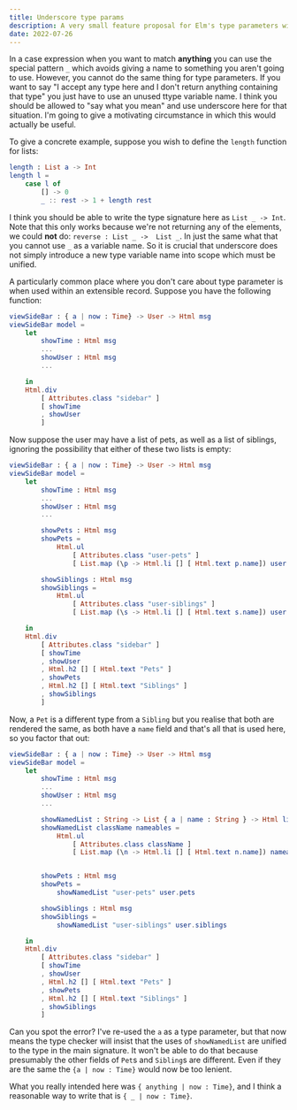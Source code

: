 ```yaml
---
title: Underscore type params
description: A very small feature proposal for Elm's type parameters with a motivating situation.
date: 2022-07-26
---
```


In a case expression when you want to match **anything** you can use the special pattern `_` which avoids giving a name to something you aren't going to use. However, you cannot do the same thing for type parameters. If you want to say "I accept any type here and I don't return anything containing that type" you just have to use an unused ttype variable name. I think you should be allowed to "say what you mean" and use underscore here for that situation. I'm going to give a motivating circumstance in which this would actually be useful.

To give a concrete example, suppose you wish to define the `length` function for lists:

```elm
length : List a -> Int
length l =
    case l of
        [] -> 0
        _ :: rest -> 1 + length rest
```

I think you should be able to write the type signature here as `List _ -> Int`. Note that this only works because we're not returning any of the elements, we could **not** do: `reverse : List _ ->  List _`. In just the same what that you cannot use `_` as a variable name. So it is crucial that underscore does not simply introduce a new type variable name into scope which must be unified. 

A particularly common place where you don't care about type parameter is when used within an extensible record. Suppose you have the following function:

```elm
viewSideBar : { a | now : Time} -> User -> Html msg
viewSideBar model =
    let
        showTime : Html msg
        ...
        showUser : Html msg
        ...

    in
    Html.div
        [ Attributes.class "sidebar" ]
        [ showTime 
        , showUser 
        ]

```

Now suppose the user may have a list of pets, as well as a list of siblings, ignoring the possibility that either of these two lists is empty:

```elm
viewSideBar : { a | now : Time} -> User -> Html msg
viewSideBar model =
    let
        showTime : Html msg
        ...
        showUser : Html msg
        ...

        showPets : Html msg
        showPets =
            Html.ul
                [ Attributes.class "user-pets" ]
                [ List.map (\p -> Html.li [] [ Html.text p.name]) user.pets  ]

        showSiblings : Html msg 
        showSiblings =
            Html.ul
                [ Attributes.class "user-siblings" ]
                [ List.map (\s -> Html.li [] [ Html.text s.name]) user.siblings  ]

    in
    Html.div
        [ Attributes.class "sidebar" ]
        [ showTime 
        , showUser 
        , Html.h2 [] [ Html.text "Pets" ]
        , showPets
        , Html.h2 [] [ Html.text "Siblings" ]
        , showSiblings
        ]

```

Now, a `Pet` is a different type from a `Sibling` but you realise that both are rendered the same, as both have a `name` field and that's all that is used here, so you factor that out:

```elm
viewSideBar : { a | now : Time} -> User -> Html msg
viewSideBar model =
    let
        showTime : Html msg
        ...
        showUser : Html msg
        ...

        showNamedList : String -> List { a | name : String } -> Html list
        showNamedList className nameables =
            Html.ul
                [ Attributes.class className ]
                [ List.map (\n -> Html.li [] [ Html.text n.name]) nameables  ]


        showPets : Html msg
        showPets =
            showNamedList "user-pets" user.pets

        showSiblings : Html msg 
        showSiblings =
            showNamedList "user-siblings" user.siblings

    in
    Html.div
        [ Attributes.class "sidebar" ]
        [ showTime 
        , showUser 
        , Html.h2 [] [ Html.text "Pets" ]
        , showPets
        , Html.h2 [] [ Html.text "Siblings" ]
        , showSiblings
        ]

```

Can you spot the error? I've re-used the `a` as a type parameter, but that now means the type checker will insist that the uses of `showNamedList` are unified to the type in the main signature. It won't be able to do that because presumably the other fields of `Pet`s and `Sibling`s are different. Even if they are the same the `{a | now : Time}` would now be too lenient.  

What you really  intended here was `{ anything | now : Time}`, and I think a reasonable way to write that is `{ _ | now : Time}`.
